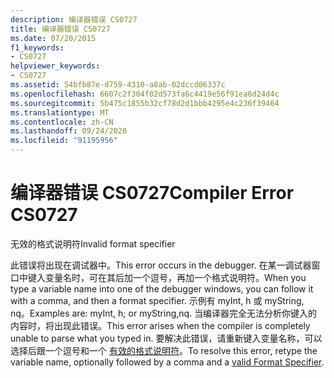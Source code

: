 ```yaml
---
description: 编译器错误 CS0727
title: 编译器错误 CS0727
ms.date: 07/20/2015
f1_keywords:
- CS0727
helpviewer_keywords:
- CS0727
ms.assetid: 54bfb87e-d759-4310-a8ab-02dccd06337c
ms.openlocfilehash: 6607c2f304f02d573fa6c4419e56f91ea6d24d4c
ms.sourcegitcommit: 5b475c1855b32cf78d2d1bbb4295e4c236f39464
ms.translationtype: MT
ms.contentlocale: zh-CN
ms.lasthandoff: 09/24/2020
ms.locfileid: "91195956"
---
```

# <a name="compiler-error-cs0727"></a><span data-ttu-id="a9bc1-103">编译器错误 CS0727</span><span class="sxs-lookup"><span data-stu-id="a9bc1-103">Compiler Error CS0727</span></span>

<span data-ttu-id="a9bc1-104">无效的格式说明符</span><span class="sxs-lookup"><span data-stu-id="a9bc1-104">Invalid format specifier</span></span>  
  
 <span data-ttu-id="a9bc1-105">此错误将出现在调试器中。</span><span class="sxs-lookup"><span data-stu-id="a9bc1-105">This error occurs in the debugger.</span></span> <span data-ttu-id="a9bc1-106">在某一调试器窗口中键入变量名时，可在其后加一个逗号，再加一个格式说明符。</span><span class="sxs-lookup"><span data-stu-id="a9bc1-106">When you type a variable name into one of the debugger windows, you can follow it with a comma, and then a format specifier.</span></span> <span data-ttu-id="a9bc1-107">示例有 myInt, h 或 myString, nq。</span><span class="sxs-lookup"><span data-stu-id="a9bc1-107">Examples are: myInt, h; or myString,nq.</span></span> <span data-ttu-id="a9bc1-108">当编译器完全无法分析你键入的内容时，将出现此错误。</span><span class="sxs-lookup"><span data-stu-id="a9bc1-108">This error arises when the compiler is completely unable to parse what you typed in.</span></span> <span data-ttu-id="a9bc1-109">要解决此错误，请重新键入变量名称，可以选择后跟一个逗号和一个 [有效的格式说明符](/visualstudio/debugger/format-specifiers-in-csharp)。</span><span class="sxs-lookup"><span data-stu-id="a9bc1-109">To resolve this error, retype the variable name, optionally followed by a comma and a [valid Format Specifier](/visualstudio/debugger/format-specifiers-in-csharp).</span></span>
